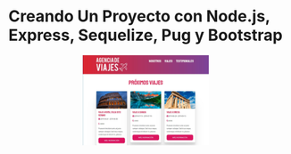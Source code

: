 <h1>Creando Un Proyecto con Node.js, Express, Sequelize, Pug y Bootstrap </h1>


<div align="center"> 
     <img width="45%" src="img1.jpg" alt="About screen" title="About screen"</img> 
     <img height="0" width="8px"> 
     
</div> 
